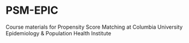 # PSM-EPIC
Course materials for Propensity Score Matching at Columbia University Epidemiology &amp; Population Health Institute
